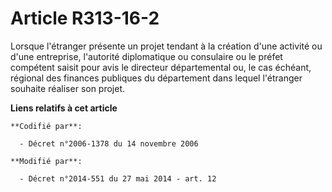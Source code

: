 # Article R313-16-2

Lorsque l'étranger présente un projet tendant à la création d'une activité ou d'une entreprise, l'autorité diplomatique ou
consulaire ou le préfet compétent saisit pour avis le   directeur départemental ou, le cas échéant, régional des finances
publiques du département dans lequel l'étranger souhaite réaliser son projet.

**Liens relatifs à cet article**

	**Codifié par**:

	  - Décret n°2006-1378 du 14 novembre 2006

	**Modifié par**:

	  - Décret n°2014-551 du 27 mai 2014 - art. 12

